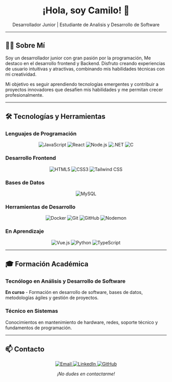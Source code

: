 <p align="center">
  <h1 align="center">¡Hola, soy Camilo! 👋</h1>
  <p align="center">Desarrollador Junior | Estudiante de Analisis y Desarrollo de Software</p>
</p>

---

## 👨‍💻 Sobre Mí

Soy un desarrollador junior con gran pasión por la programación, Me destaco en el desarrollo frontend y Backend. Disfruto creando experiencias de usuario intuitivas y atractivas, combinando mis habilidades técnicas con mi creatividad.

Mi objetivo es seguir aprendiendo tecnologías emergentes y contribuir a proyectos innovadores que desafíen mis habilidades y me permitan crecer profesionalmente.

---

## 🛠️ Tecnologías y Herramientas

### **Lenguajes de Programación**
<p align="center">
  <img src="https://img.shields.io/badge/JavaScript-F7DF1E?style=flat-square&logo=javascript&logoColor=black" alt="JavaScript" />
  <img src="https://img.shields.io/badge/React-20232A?style=flat-square&logo=react&logoColor=61DAFB" alt="React" />
  <img src="https://img.shields.io/badge/Node.js-339933?style=flat-square&logo=nodedotjs&logoColor=white" alt="Node.js" />
  <img src="https://img.shields.io/badge/.NET-512BD4?style=flat-square&logo=dotnet&logoColor=white" alt=".NET" />
  <img src="https://img.shields.io/badge/C-00599C?style=flat-square&logo=c&logoColor=white" alt="C" />
</p>

### **Desarrollo Frontend**
<p align="center">
  <img src="https://img.shields.io/badge/HTML5-E34F26?style=flat-square&logo=html5&logoColor=white" alt="HTML5" />
  <img src="https://img.shields.io/badge/CSS3-1572B6?style=flat-square&logo=css3&logoColor=white" alt="CSS3" />
  <img src="https://img.shields.io/badge/Tailwind_CSS-38B2AC?style=flat-square&logo=tailwind-css&logoColor=white" alt="Tailwind CSS" />
</p>

### **Bases de Datos**
<p align="center">
  <img src="https://img.shields.io/badge/MySQL-00000F?style=flat-square&logo=mysql&logoColor=white" alt="MySQL" />
</p>

### **Herramientas de Desarrollo**
<p align="center">
  <img src="https://img.shields.io/badge/Docker-2CA5E0?style=flat-square&logo=docker&logoColor=white" alt="Docker" />
  <img src="https://img.shields.io/badge/Git-F05032?style=flat-square&logo=git&logoColor=white" alt="Git" />
  <img src="https://img.shields.io/badge/GitHub-181717?style=flat-square&logo=github&logoColor=white" alt="GitHub" />
  <img src="https://img.shields.io/badge/Nodemon-76D04B?style=flat-square&logo=nodemon&logoColor=white" alt="Nodemon" />
</p>

### **En Aprendizaje**
<p align="center">
  <img src="https://img.shields.io/badge/Vue.js-4FC08D?style=flat-square&logo=vuedotjs&logoColor=white" alt="Vue.js" />
  <img src="https://img.shields.io/badge/Python-3776AB?style=flat-square&logo=python&logoColor=white" alt="Python" />
  <img src="https://img.shields.io/badge/TypeScript-3178C6?style=flat-square&logo=typescript&logoColor=white" alt="TypeScript" />
</p>

---

## 🎓 Formación Académica

### **Tecnólogo en Análisis y Desarrollo de Software**
**En curso** - Formación en desarrollo de software, bases de datos, metodologías ágiles y gestión de proyectos.

### **Técnico en Sistemas**
Conocimientos en mantenimiento de hardware, redes, soporte técnico y fundamentos de programación.

---

## 📫 Contacto

<p align="center">
  <a href="mailto:bryan.giraldo.0906@gmail.com">
    <img src="https://img.shields.io/badge/Email-D14836?style=for-the-badge&logo=gmail&logoColor=white" alt="Email" />
  </a>
  <a href="https://www.linkedin.com/in/tu-perfil">
    <img src="https://img.shields.io/badge/LinkedIn-0A66C2?style=for-the-badge&logo=linkedin&logoColor=white" alt="LinkedIn" />
  </a>
  <a href="https://github.com/camilo-ccp">
    <img src="https://img.shields.io/badge/GitHub-181717?style=for-the-badge&logo=github&logoColor=white" alt="GitHub" />
  </a>
</p>

<p align="center">
  <i>¡No dudes en contactarme!</i>
</p>
